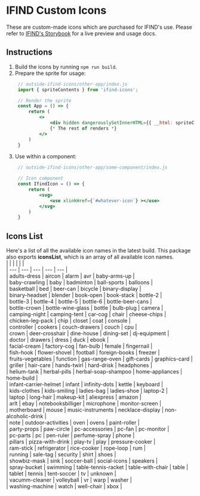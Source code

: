 # IFIND Custom Icons

These are custom-made icons which are purchased for IFIND's use. Please refer to [IFIND's Storybook](https://www.ifindilu.com/storybook/?path=/story/00-styleguide-ifind-icons--ifind-icons) for a live preview and usage docs.

## Instructions
1. Build the icons by running `npm run build`.
2. Prepare the sprite for usage:
   ```jsx
    // outside-ifind-icons/other-app/index.js
    import { spriteContents } from 'ifind-icons';

    // Render the sprite
    const App = () => {
        return (
            <>
                <div hidden dangerouslySetInnerHTML={{ __html: spriteContents }}></div>
                {* The rest of renders *}
            </>
        )
    }
   ```
3. Use within a component:
   ```jsx
    // outside-ifind-icons/other-app/some-component/index.js

    // Icon component
    const IfindIcon = () => {
        return (
            <svg>
                <use xlinkHref={`#whatever-icon`} ></use>
            </svg>
        )
    }
   ```

## Icons List
Here's a list of all the available icon names in the latest build. This package also exports **iconsList**, which is an array of all available icon names.  
|  |  |  |  |  |  
| --- | --- | --- | --- | --- |  
| adults-dress | aircon | alarm | avr | baby-arms-up |  
| baby-crawling | baby | badminton | ball-sports | balloons |  
| basketball | bed | beer-can | bicycle | binary-display |  
| binary-headset | blender | book-open | book-stack | bottle-2 |  
| bottle-3 | bottle-4 | bottle-5 | bottle-6 | bottle-beer-cans |  
| bottle-crown | bottle-wine-glass | bottle | bulb-plug | camera |  
| camping-night | camping-tent | car-cog | chair | cheese-chips |  
| chicken-leg-pack | chip | closet | coat | console |  
| controller | cookers | couch-drawers | couch | cpu |  
| crown | deer-crosshair | dine-house | dining-set | dj-equipment |  
| doctor | drawers | dress | duck | ebook |  
| facial-cream | factory-cog | fan-bulb | female | fingernail |  
| fish-hook | flower-shovel | football | foreign-books | freezer |  
| fruits-vegetables | function | gas-range-oven | gift-cards | graphics-card |  
| griller | hair-care | hands-twirl | hard-drisk | headphones |  
| helium-tank | herbal-pills | herbal-soap-shampoo | home-appliances | home-build |  
| infant-carrier-helmet | infant | infinity-dots | kettle | keyboard |  
| kids-clothes | kids-smiling | ladies-bag | ladies-shoe | laptop-2 |  
| laptop | long-hair | makeup-kit | aliexpress | amazon |  
| arlt | ebay | notebooksbilliger | microphone | monitor-screen |  
| motherboard | mouse | music-instruments | necklace-display | non-alcoholic-drink |  
| note | outdoor-activities | oven | ovens | paint-roller |  
| party-props | paw-circle | pc-accessories | pc-fan | pc-monitor |  
| pc-parts | pc | pen-ruler | perfume-spray | phone |  
| pillars | pizza-with-drink | play-tv | play | pressure-cooker |  
| ram-stick | refrigerator | rice-cooker | rope-loop | rum |  
| running | sale-tag | security | shirt | shoes |  
| showbiz-mask | sink | soccer-ball | social-icons | speakers |  
| spray-bucket | swimming | table-tennis-racket | table-with-chair | table |  
| tablet | tennis | tent-soccer | tv | unknown |  
| vacumm-cleaner | volleyball | vr | warp | washer |  
| washing-machine | watch | well-chair | xbox |